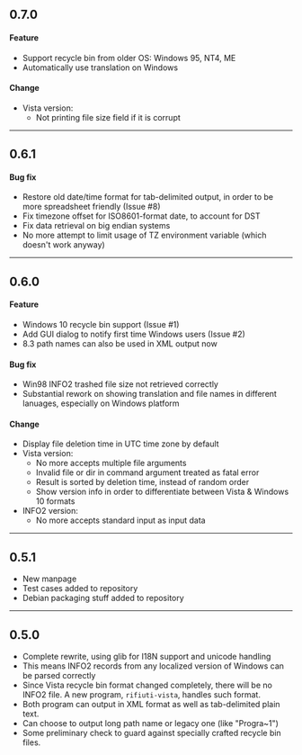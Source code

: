 ## 0.7.0
#### Feature
* Support recycle bin from older OS: Windows 95, NT4, ME
* Automatically use translation on Windows

#### Change
* Vista version:
  * Not printing file size field if it is corrupt

----

## 0.6.1
#### Bug fix
* Restore old date/time format for tab-delimited output, in order to be
  more spreadsheet friendly (Issue #8)
* Fix timezone offset for ISO8601-format date, to account for DST
* Fix data retrieval on big endian systems
* No more attempt to limit usage of TZ environment variable (which
  doesn&apos;t work anyway)

----

## 0.6.0
#### Feature
* Windows 10 recycle bin support (Issue #1)
* Add GUI dialog to notify first time Windows users (Issue #2)
* 8.3 path names can also be used in XML output now

#### Bug fix
* Win98 INFO2 trashed file size not retrieved correctly
* Substantial rework on showing translation and file names in different
  lanuages, especially on Windows platform

#### Change
* Display file deletion time in UTC time zone by default
* Vista version:
  * No more accepts multiple file arguments
  * Invalid file or dir in command argument treated as fatal error
  * Result is sorted by deletion time, instead of random order
  * Show version info in order to differentiate between Vista & Windows 10 formats
* INFO2 version:
  * No more accepts standard input as input data

----

## 0.5.1
* New manpage
* Test cases added to repository
* Debian packaging stuff added to repository

----

## 0.5.0
* Complete rewrite, using glib for I18N support and unicode handling
* This means INFO2 records from any localized version of Windows can
  be parsed correctly
* Since Vista recycle bin format changed completely, there will be no
  INFO2 file. A new program, `rifiuti-vista`, handles such format.
* Both program can output in XML format as well as tab-delimited
  plain text.
* Can choose to output long path name or legacy one (like "Progra~1")
* Some preliminary check to guard against specially crafted recycle
  bin files.

